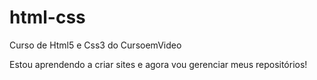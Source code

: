 # html-css
 Curso de Html5 e Css3 do CursoemVideo

Estou aprendendo a criar sites e agora vou gerenciar meus repositórios!